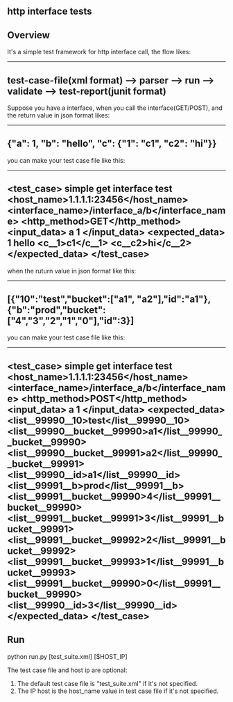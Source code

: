 http interface tests
---------

## Overview

It's a simple test framework for http interface call, the flow likes:

---------
test-case-file(xml format) --> parser --> run --> validate --> test-report(junit format)
---------


Suppose you have a interface, when you call the interface(GET/POST), 
and the return value in json format likes: 

---------
{"a": 1, "b": "hello", "c": {"1": "c1", "c2": "hi"}}
---------

you can make your test case file like this:

---------
<test_case>
        <name>simple get interface test</name>
        <host_name>1.1.1.1:23456</host_name>
        <interface_name>/interface_a/b</interface_name>
        <http_method>GET</http_method>
        <input_data>
            <paramA>a</paramA>
            <paramB>1</paramB>
        </input_data>
        <expected_data>
            <a>1</a>
            <b>hello</b>
            <c__1>c1</c__1>
            <c__c2>hi</c__2>
        </expected_data>
</test_case>
---------

when the ruturn value in json format like this:

---------
[{"10":"test","bucket":["a1", "a2"],"id":"a1"},{"b":"prod","bucket":["4","3","2","1","0"],"id":3}]
---------

you can make your test case file like this:

---------
<test_case>
        <name>simple get interface test</name>
        <host_name>1.1.1.1:23456</host_name>
        <interface_name>/interface_a/b</interface_name>
        <http_method>POST</http_method>
        <input_data>
            <paramA>a</paramA>
            <paramB>1</paramB>
        </input_data>
        <expected_data>
            <!-- "9999" is  a fixed prefix before the real list index number,
                  to distinguish when the filed name is a number. -->
            <list__99990__10>test</list__99990__10>
            <list__99990__bucket__99990>a1</list__99990__bucket__99990>
            <list__99990__bucket__99991>a2</list__99990__bucket__99991>
            <list__99990__id>a1</list__99990__id>
            <list__99991__b>prod</list__99991__b>
            <list__99991__bucket__99990>4</list__99991__bucket__99990>
            <list__99991__bucket__99991>3</list__99991__bucket__99991>
            <list__99991__bucket__99992>2</list__99991__bucket__99992>
            <list__99991__bucket__99993>1</list__99991__bucket__99993>
            <list__99991__bucket__99990>0</list__99991__bucket__99990>
            <list__99990__id>3</list__99990__id>
        </expected_data>
</test_case>
---------


## Run
python run.py [test_suite.xml] [$HOST_IP]

The test case file and host ip are optional:
1. The default test case file is "test_suite.xml" if it's not specified.
2. The IP host is the host_name value in test case file if it's not specified.

